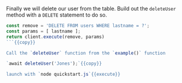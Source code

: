 Finally we will delete our user from the table. Build out the `deleteUser` method with a `DELETE` statement to do so.

```js
const remove = 'DELETE FROM users WHERE lastname = ?';
const params = [ lastname ];
return client.execute(remove, params)
```{{copy}}

Call the `deleteUser` function from the `example()` function

`await deleteUser('Jones');`{{copy}}

launch with `node quickstart.js`{{execute}}
